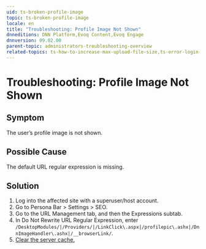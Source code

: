```yaml
---
uid: ts-broken-profile-image
topic: ts-broken-profile-image
locale: en
title: "Troubleshooting: Profile Image Not Shown"
dnneditions: DNN Platform,Evoq Content,Evoq Engage
dnnversion: 09.02.00
parent-topic: administrators-troubleshooting-overview
related-topics: ts-how-to-increase-max-upload-file-size,ts-error-login-ip-filtering-is-currently-disabled,ts-error-another-user-has-taken-action-on-the-page,ts-error-unknown-server-tag-DNNComboBox,ts-error-could-not-load-awssdk,ts-error-sql-timeout,ts-error-argumentnullexception-after-move-upgrade,ts-install-missing-resources,ts-mixed-content-ssl,ts-page-remains-in-draft,ts-unable-to-remove-page-redirect-urls,ts-site-theme-not-loading,ts-incomplete-content-localization,ts-missing-persona-bar
---
```


# Troubleshooting: Profile Image Not Shown

## Symptom

The user’s profile image is not shown.

## Possible Cause

The default URL regular expression is missing.

## Solution

1.  Log into the affected site with a superuser/host account.
2.  Go to Persona Bar \> Settings \> SEO.
3.  Go to the URL Management tab, and then the Expressions subtab.
4.  In Do Not Rewrite URL Regular Expression, enter `/DesktopModules/|/Providers/|/LinkClick\.aspx|/profilepic\.ashx|/DnnImageHandler\.ashx|/__browserLink/`.
5.  [Clear the server cache.](xref:clear-cache)